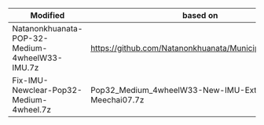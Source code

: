 
|                    Modified                    |                         based on                        |
| ---------------------------------------------- | ------------------------------------------------------- |
| Natanonkhuanata-POP-32-Medium-4wheelW33-IMU.7z | https://github.com/Natanonkhuanata/Municipality_Robot68 |
| Fix-IMU-Newclear-Pop32-Medium-4wheel.7z        | Pop32_Medium_4wheelW33-New-IMU-Extra-Meechai07.7z       |
